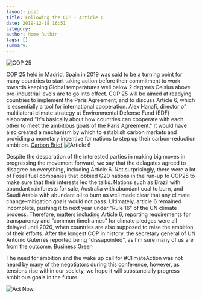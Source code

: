 ```yaml
---
layout: post
title: Following the COP - Article 6
date: 2019-12-18 16:51
category: 
author: Momo Rutkin 
tags: []
summary: 
---
```

![COP 25](https://imgs.mongabay.com/wp-content/uploads/sites/20/2019/12/09143846/768-COP25.jpg)

COP 25 held in Madrid, Spain in 2019 was said to be a turning point for many countries to start taking action before their commitment to work towards keeping Global temperatures well below 2 degrees Celsius above pre-industrial levels are to go into effect. COP 25 will be aimed at readying countries to implement the Paris Agreement, and to discuss Article 6, which is essentially a tool for international cooperation. Alex Hanafi, director of multilateral climate strategy at Environmental Defense Fund (EDF) elaborated "It's basically about how countries can cooperate with each other to meet the ambitious goals of the Paris Agreement." It would have also created a mechanism by which to establish carbon markets and providing a monetary incentive for nations to step up their carbon-reduction ambition. [Carbon Brief][ccc]
![Article 6](https://encrypted-tbn0.gstatic.com/images?q=tbn:ANd9GcSJp9IaqfK9eJeGcXNeGnjxR-WG2RyMYgAbpvmW0FTXspC5LBuXlQ&s)


Despite the desparation of the interested parties in making big moves in progressing the movement forward, we say that the delagates agreed to disagree on everything, including Article 6. Not surprisingly, there were a lot of Fossil fuel companies that lobbied G20 nations in the run-up to COP25 to make sure that their interests led the talks. Nations such as Brazil with abundant rainforests for sale, Australia with abundant coal to burn, and Saudi Arabia with abundant oil to burn as well made clear that any climate change-mitigation goals would not pass. Ultimately, article 6 remained incomplete, pushing it to next year under “Rule 16” of the UN climate process. Therefore, matters including Article 6, reporting requirements for transparency and “common timeframes” for climate pledges were all delayed until 2020, when countries are also supposed to raise the ambition of their efforts. After the longest COP in history, the secretary general of UN Antonio Guterres reported being "dissapointed", as I'm sure many of us are from the outcome. [Business Green][bbb]

The need for ambition and the wake up call for #ClimateAction was not heard by many of the negotiators during this conference, however, as tensions rise within our society, we hope it will substancially progress ambitious goals in the future. 

![Act Now](https://media.nature.com/lw800/magazine-assets/d41586-019-03695-x/d41586-019-03695-x_17457790.jpg)

[ccc]: https://www.carbonbrief.org/cop25-key-outcomes-agreed-at-the-un-climate-talks-in-madrid
[bbb]: https://www.businessgreen.com/bg/analysis/3084621/cop25-why-businesses-should-care-about-article-6-of-the-paris-agreement